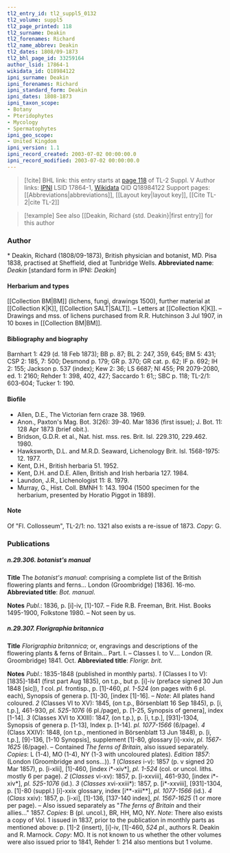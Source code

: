 ```yaml
---
tl2_entry_id: tl2_suppl5_0132
tl2_volume: suppl5
tl2_page_printed: 118
tl2_surname: Deakin
tl2_forenames: Richard
tl2_name_abbrev: Deakin
tl2_dates: 1808/09-1873
tl2_bhl_page_id: 33259164
author_lsid: 17864-1
wikidata_id: Q18984122
ipni_surname: Deakin
ipni_forenames: Richard
ipni_standard_form: Deakin
ipni_dates: 1808-1873
ipni_taxon_scope: 
- Botany
- Pteridophytes
- Mycology
- Spermatophytes
ipni_geo_scope: 
- United Kingdom
ipni_version: 1.1
ipni_record_created: 2003-07-02 00:00:00.0
ipni_record_modified: 2003-07-02 00:00:00.0
---
```


> [!cite] BHL link: this entry starts at [page 118](https://www.biodiversitylibrary.org/page/33259164) of TL-2 Suppl. V
> Author links: [IPNI](https://www.ipni.org/a/17864-1) LSID 17864-1, [Wikidata](https://www.wikidata.org/wiki/Q18984122) QID Q18984122
> Support pages: [[Abbreviations|abbreviations]], [[Layout key|layout key]], [[Cite TL-2|cite TL-2]]

> [!example] See also [[Deakin, Richard {std. Deakin}|first entry]] for this author

### Author

\* Deakin, Richard (1808/09-1873), British physician and botanist, MD. Pisa 1838, practised at Sheffield, died at Tunbridge Wells. 
**Abbreviated name**: *Deakin* \[standard form in IPNI: *Deakin*\]

#### Herbarium and types

[[Collection BM|BM]] (lichens, fungi, drawings 1500), further material at [[Collection K|K]], [[Collection SALT|SALT]]. – Letters at [[Collection K|K]]. – Drawings and mss. of lichens purchased from R.R. Hutchinson 3 Jul 1907, in 10 boxes in [[Collection BM|BM]].

#### Bibliography and biography

Barnhart 1: 429 (d. 18 Feb 1873); BB p. 87; BL 2: 247, 359, 645; BM 5: 431; CSP 2: 185, 7: 500; Desmond p. 179; GR p. 370; GR cat. p. 62; IF p. 692; IH 2: 155; Jackson p. 537 (index); Kew 2: 36; LS 6687; NI 455; PR 2079-2080, ed. 1: 2160; Rehder 1: 398, 402, 427; Saccardo 1: 61;; SBC p. 118; TL-2/1: 603-604; Tucker 1: 190.

#### Biofile

- Allen, D.E., The Victorian fern craze 38. 1969.
- Anon., Paxton's Mag. Bot. 3(26): 39-40. Mar 1836 (first issue); J. Bot. 11: 128 Apr 1873 (brief obit.).
- Bridson, G.D.R. et al., Nat. hist. mss. res. Brit. Isl. 229.310, 229.462. 1980.
- Hawksworth, D.L. and M.R.D. Seaward, Lichenology Brit. Isl. 1568-1975: 12. 1977.
- Kent, D.H., British herbaria 51. 1952.
- Kent, D.H. and D.E. Allen, British and Irish herbaria 127. 1984.
- Laundon, J.R., Lichenologist 11: 8. 1979.
- Murray, G., Hist. Coll. BMNH 1: 143. 1904 (1500 specimen for the herbarium, presented by Horatio Piggot in 1889).

#### Note

Of "Fl. Collosseum", TL-2/1: no. 1321 also exists a re-issue of 1873. *Copy*: G.

### Publications

##### n.29.306. botanist's manual

**Title**
The *botanist's manual*: comprising a complete list of the British flowering plants and ferns... London (Groombridge) \[1836\]. 16-mo.
**Abbreviated title**: *Bot. manual*.

**Notes**
*Publ*.: 1836, p. \[i\]-iv, \[1\]-107. – Fide R.B. Freeman, Brit. Hist. Books 1495-1900, Folkstone 1980. – Not seen by us.

##### n.29.307. Florigraphia britannica

**Title**
*Florigraphia britannica*; or, engravings and descriptions of the flowering plants & ferns of Britain... Part. I. – Classes I. to V.... London (R. Groombridge) 1841. Oct.
**Abbreviated title**: *Florigr. brit.*

**Notes**
*Publ*.: 1835-1848 (published in monthly parts).
*1* (Classes I to V): \[1835\]-1841 (first part Aug 1835), on t.p., but p. \[i\]-iv (preface signed 30 Jun 1848 \[sic\]), *1* col. *pl*. frontisp., p. \[1\]-460, *pl. 1-524* (on pages with 6 pl. each), Synopsis of genera p. \[1\]-30, \[index \[1\]-16\]. – *Note*: All plates hand coloured.
*2* (Classes VI to XV): 1845, (on t.p., Börsenblatt 16 Sep 1845), p. \[i, t.p.\], 461-930, *pl. 525-1076* (6 pl./page), p. \[1-25, Synopsis of genera\], index \[1-14\].
*3* (Classes XVI to XXIII): 1847, (on t.p.), p. \[i, t.p.\], \[931\]-1304, Synopsis of genera p. \[1-13\], Index p. \[1-14\]. *pl. 1077-1566* (6/page).
*4* (Class XXIV): 1848, (on t.p., mentioned in Börsenblatt 13 Jun 1848), p. \[i, t.p.\], \[9\]-136, \[1-10 Synopsis\], supplement \[1\]-80, glossary \[i\]-xxiv, *pl. 1567-1625* (6/page). – Contained *The ferns of Britain*, also issued separately.
*Copies*: L (1-4), MO (1-4), NY (1-3 with uncoloured plates).
*Edition 1857*: (London (Groombridge and sons...)).
*1* (*Classes* i-v): 1857 (p. v signed 20 Mar 1857), p. \[i-xlii\], \[1\]-460, \[index i\*-xiv\*\], *pl. 1-524* (col. or uncol. liths. mostly 6 per page).
*2* (*Classes* vi-xv): 1857, p. \[i-xxviii\], 461-930, \[index i\*-xiv\*\], *pl. 525-1076* (id.).
*3* (*Classes* xvi-xxiii\*): 1857, p. \[i\*-xxviii\], \[931\]-1304, p. \[1\]-80 (suppl.) \[i\]-xxix glossary, index \[i\*\*-xiii\*\*\], *pl. 1077-1566* (id.).
*4* (*Class* xxiv): 1857, p. \[i-xi\], \[1\]-136, \[137-140 index\], *pl. 1567-1625* (1 or more per page). – Also issued separately as "*The ferns of Britain* and their allies..." 1857.
*Copies*: B (pl. uncol.), BR, HH, MO, NY.
*Note*: There also exists a copy of Vol. 1 issued in 1837, prior to the publication in monthly parts as mentioned above: p. \[1\]-2 (insert), \[i\]-iv, \[1\]-460, *524 pl*., authors R. Deakin and R. Marnock. *Copy*: MO. It is not known to us whether the other volumes were also issued prior to 1841, Rehder 1: 214 also mentions but 1 volume.

